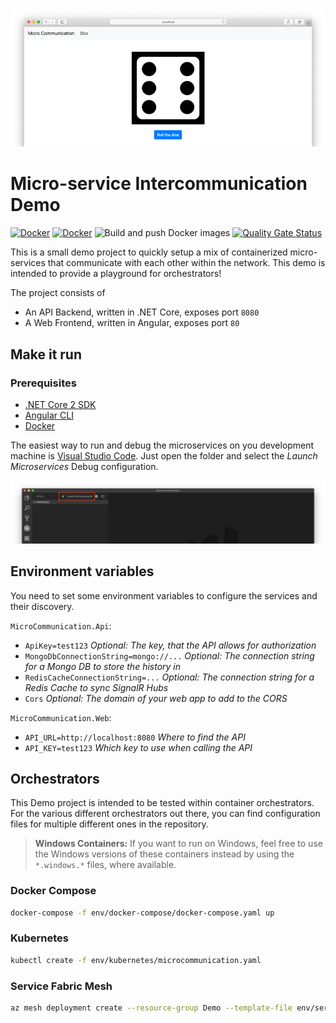 ![Screenshot of the Web Frontend](assets/Screenshot.png)

# Micro-service Intercommunication Demo

[![Docker](https://img.shields.io/badge/Docker%20Hub-microcommunication--api-blue.svg?logo=docker)](https://hub.docker.com/r/robinmanuelthiel/microcommunication-api/) [![Docker](https://img.shields.io/badge/Docker%20Hub-microcommunication--web-blue.svg?logo=docker)](https://hub.docker.com/r/robinmanuelthiel/microcommunication-web/)
![Build and push Docker images](https://github.com/robinmanuelthiel/microcommunication/workflows/Build%20and%20push%20Docker%20images/badge.svg)
[![Quality Gate Status](https://sonarcloud.io/api/project_badges/measure?project=robinmanuelthiel_microcommunication&metric=alert_status)](https://sonarcloud.io/dashboard?id=robinmanuelthiel_microcommunication)

This is a small demo project to quickly setup a mix of containerized micro-services that communicate with each other within the network. This demo is intended to provide a playground for orchestrators!

The project consists of

- An API Backend, written in .NET Core, exposes port `8080`
- A Web Frontend, written in Angular, exposes port `80`

## Make it run

### Prerequisites

- [.NET Core 2 SDK](https://dotnet.microsoft.com/download)
- [Angular CLI](https://cli.angular.io/)
- [Docker](https://www.docker.com/products/docker-desktop)

The easiest way to run and debug the microservices on you development machine is [Visual Studio Code](https://code.visualstudio.com/). Just open the folder and select the _Launch Microservices_ Debug configuration.

![Screenshot of Visual Studio Code](assets/LaunchInVsCode.png)

## Environment variables

You need to set some environment variables to configure the services and their discovery.

`MicroCommunication.Api`:

- `ApiKey=test123` *Optional: The key, that the API allows for authorization*
- `MongoDbConnectionString=mongo://...` *Optional: The connection string for a Mongo DB to store the history in*
- `RedisCacheConnectionString=...` *Optional: The connection string for a Redis Cache to sync SignalR Hubs*
- `Cors` *Optional: The domain of your web app to add to the CORS*

`MicroCommunication.Web`:

- `API_URL=http://localhost:8080` *Where to find the API*
- `API_KEY=test123` *Which key to use when calling the API*

## Orchestrators

This Demo project is intended to be tested within container orchestrators. For the various different orchestrators out there, you can find configuration files for multiple different ones in the repository.

> **Windows Containers:** If you want to run on Windows, feel free to use the Windows versions of these containers instead by using the `*.windows.*` files, where available.

### Docker Compose

```bash
docker-compose -f env/docker-compose/docker-compose.yaml up
```

### Kubernetes

```bash
kubectl create -f env/kubernetes/microcommunication.yaml
```

### Service Fabric Mesh

```bash
az mesh deployment create --resource-group Demo --template-file env/servicefabric-mesh/servicefabric-mesh.json
```
